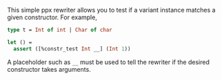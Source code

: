 This simple ppx rewriter allows you to test if a variant instance matches a given constructor. For example,

```ocaml
type t = Int of int | Char of char

let () =
  assert ([%constr_test Int __] (Int 1))
```

A placeholder such as `__` must be used to tell the rewriter if the desired constructor takes arguments.
